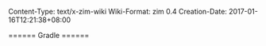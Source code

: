 Content-Type: text/x-zim-wiki
Wiki-Format: zim 0.4
Creation-Date: 2017-01-16T12:21:38+08:00

====== Gradle ======



